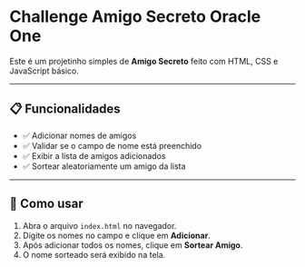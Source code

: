 # Challenge Amigo Secreto Oracle One

Este é um projetinho simples de **Amigo Secreto** feito com HTML, CSS e JavaScript básico.

---

## 📋 Funcionalidades

- ✅ Adicionar nomes de amigos
- ✅ Validar se o campo de nome está preenchido
- ✅ Exibir a lista de amigos adicionados
- ✅ Sortear aleatoriamente um amigo da lista

---

## 🚀 Como usar

1. Abra o arquivo `index.html` no navegador.
2. Digite os nomes no campo e clique em **Adicionar**.
3. Após adicionar todos os nomes, clique em **Sortear Amigo**.
4. O nome sorteado será exibido na tela.
